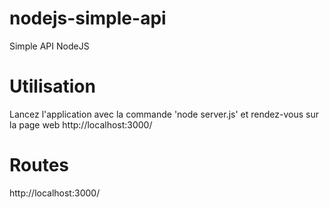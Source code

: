 # nodejs-simple-api


Simple API NodeJS


# Utilisation

Lancez l'application avec la commande 'node server.js' et rendez-vous sur la page web http://localhost:3000/ 

# Routes

http://localhost:3000/ 

